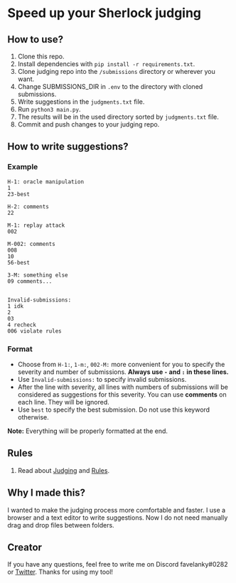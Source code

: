 # Speed up your Sherlock judging

## How to use?

1. Clone this repo.
2. Install dependencies with `pip install -r requirements.txt`.
3. Clone judging repo into the `/submissions` directory or wherever you want.
4. Change SUBMISSIONS_DIR in `.env` to the directory with cloned submissions.
5. Write suggestions in the `judgments.txt` file.
6. Run `python3 main.py`.
7. The results will be in the used directory sorted by `judgments.txt` file.
8. Commit and push changes to your judging repo.

## How to write suggestions?

### Example

```
H-1: oracle manipulation
1
23-best

H-2: comments
22

M-1: replay attack
002

M-002: comments
008
10
56-best

3-M: something else
09 comments...


Invalid-submissions:
1 idk
2
03
4 recheck
006 violate rules
```

### Format

- Choose from `H-1:`, `1-m:`, `002-M:` more convenient for you to specify the severity and number of submissions. **Always use `-` and `:` in these lines.**
- Use `Invalid-submissions:` to specify invalid submissions.
- After the line with severity, all lines with numbers of submissions will be considered as suggestions for this severity. You can use **comments** on each line. They will be ignored.
- Use `best` to specify the best submission. Do not use this keyword otherwise.

**Note:** Everything will be properly formatted at the end.

## Rules

1. Read about [Judging](https://docs.sherlock.xyz/audits/judging) and [Rules](https://docs.sherlock.xyz/audits/judging/guide-to-judging-contests).

## Why I made this?

I wanted to make the judging process more comfortable and faster. I use a browser and a text editor to write suggestions. Now I do not need manually drag and drop files between folders.

## Creator

If you have any questions, feel free to write me on Discord favelanky#0282 or [Twitter](https://twitter.com/favelanky). Thanks for using my tool!
